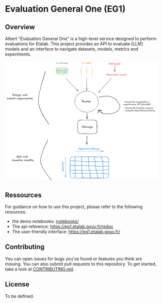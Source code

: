 # Evaluation General One (EG1)

## Overview

Albert "Evaluation General One" is a high-level service designed to perform evaluations for Etalab. 
This project provides an API to evaluate [LLM] models and an interface to navigate datasets, models, metrics and experiments.

![Logo](images/eg1_overview.png)


## Ressources

For guidance on how to use this project, please refer to the following resources:

- the demo notebooks: [notebooks/](notebooks/)
- The api reference: https://eg1.etalab.gouv.fr/redoc
- The user-friendly interface: https://eg1.etalab.gouv.fr/

## Contributing

You can open issues for bugs you've found or features you think are missing. You can also submit pull requests to this repository. 
To get started, take a look at [CONTRIBUTING.md](CONTRIBUTING.md).


## License

To be defined.


